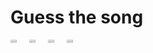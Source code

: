 # Guess the song

<div style="display: flex; flex-wrap: wrap; gap: 10px;">
    <div style="display: flex; gap: 10px;">
        <img src="https://github.com/user-attachments/assets/d027714a-6576-46a9-9992-5cb7418aadac" width="48%">
        <img src="https://github.com/user-attachments/assets/8ae505ea-f20b-41d9-8138-ff6a7a43d0e9" width="48%">
    </div>
    <div style="display: flex; gap: 10px;">
        <img src="https://github.com/user-attachments/assets/de47579f-477a-47a4-b598-46b421d6c612" width="48%">
        <img src="https://github.com/user-attachments/assets/a64f3440-673b-4bb8-a3d4-cec6e74970b4" width="48%">
    </div>
</div>
